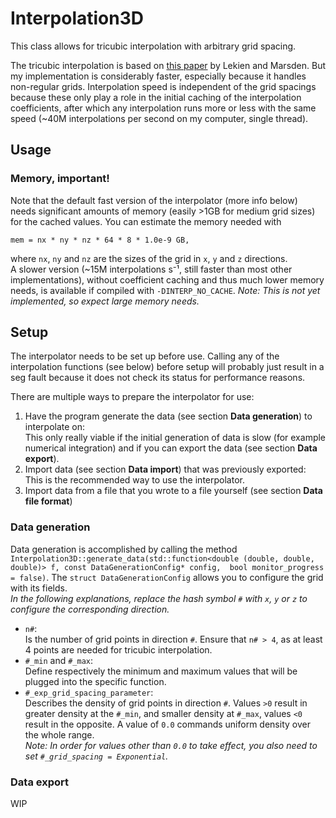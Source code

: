 # Interpolation3D

This class allows for tricubic interpolation with arbitrary grid spacing.

The tricubic interpolation is based on [this paper](http://www.cds.caltech.edu/~marsden/bib/2005/08-LeMa2005/LeMa2005.pdf) by Lekien and Marsden. But my implementation is considerably faster, especially because it handles non-regular grids. Interpolation speed is independent of the grid spacings because these only play a role in the initial caching of the interpolation coefficients, after which any interpolation runs more or less with the same speed (~40M interpolations per second on my computer, single thread).

## Usage
### Memory, important!
Note that the default fast version of the interpolator (more info below) needs significant amounts of memory (easily >1GB for medium grid sizes) for the cached values. You can estimate the memory needed with
```
mem = nx * ny * nz * 64 * 8 * 1.0e-9 GB,
```
where `nx`, `ny` and `nz` are the sizes of the grid in `x`, `y` and `z` directions.  
A slower version (~15M interpolations s⁻¹, still faster than most other implementations), without coefficient caching and thus much lower memory needs, is available if compiled with `-DINTERP_NO_CACHE`. _Note: This is not yet implemented, so expect large memory needs._


## Setup
The interpolator needs to be set up before use. Calling any of the interpolation functions (see below) before setup will probably just result in a seg fault because it does not check its status for performance reasons.  

There are multiple ways to prepare the interpolator for use:
1. Have the program generate the data (see section **Data generation**) to interpolate on:  
This only really viable if the initial generation of data is slow (for example numerical integration) and if you can export the data (see section **Data export**).
2. Import data (see section **Data import**) that was previously exported:  
This is the recommended way to use the interpolator.
3. Import data from a file that you wrote to a file yourself (see section **Data file format**)

### Data generation
Data generation is accomplished by calling the method `Interpolation3D::generate_data(std::function<double (double, double, double)> f, const DataGenerationConfig* config,  bool monitor_progress = false)`. The `struct DataGenerationConfig` allows you to configure the grid with its fields.  
_In the following explanations, replace the hash symbol `#` with `x`, `y` or `z` to configure the corresponding direction._
* `n#`:  
Is the number of grid points in direction `#`. Ensure that `n# > 4`, as at least 4 points are needed for tricubic interpolation.
* `#_min` and `#_max`:  
Define respectively the minimum and maximum values that will be plugged into the specific function.
* `#_exp_grid_spacing_parameter`:  
Describes the density of grid points in direction `#`. Values `>0` result in greater density at the `#_min`, and smaller density at `#_max`, values `<0` result in the opposite. A value of `0.0` commands uniform density over the whole range.  
_Note: In order for values other than `0.0` to take effect, you also need to set `#_grid_spacing = Exponential`._

### Data export
WIP
